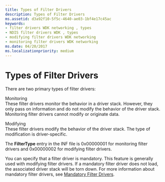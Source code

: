 ```yaml
---
title: Types of Filter Drivers
description: Types of Filter Drivers
ms.assetid: d3a92f10-5f5c-4640-ae03-1bf4e17c45ac
keywords:
- filter drivers WDK networking , types
- NDIS filter drivers WDK , types
- modifying filter drivers WDK networking
- monitoring filter drivers WDK networking
ms.date: 04/20/2017
ms.localizationpriority: medium
---
```


# Types of Filter Drivers





There are two primary types of filter drivers:

<a href="" id="monitoring"></a>Monitoring  
These filter drivers monitor the behavior in a driver stack. However, they only pass on information and do not modify the behavior of the driver stack. Monitoring filter drivers cannot modify or originate data.

<a href="" id="modifying"></a>Modifying  
These filter drivers modify the behavior of the driver stack. The type of modification is driver-specific.

The **FilterType** entry in the INF file is 0x00000001 for monitoring filter drivers and 0x00000002 for modifying filter drivers.

You can specify that a filter driver is mandatory. This feature is generally used with modifying filter drivers. If a mandatory filter driver does not load, the associated driver stack will be torn down. For more information about mandatory filter drivers, see [Mandatory Filter Drivers](mandatory-filter-drivers.md).

 

 





